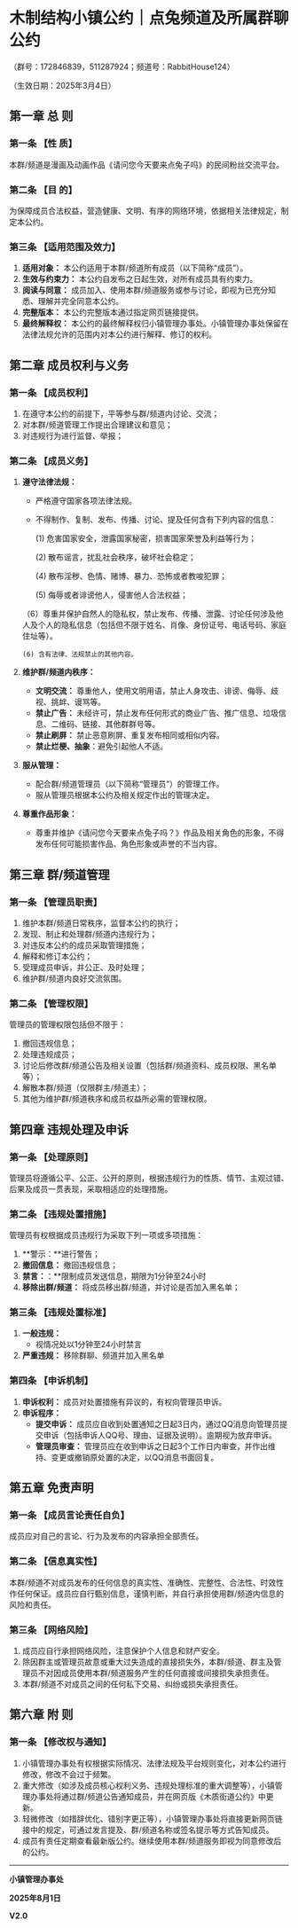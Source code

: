 # **木制结构小镇公约｜点兔频道及所属群聊公约**

（群号：172846839，511287924；频道号：RabbitHouse124）

（生效日期：2025年3月4日）

## 第一章 总 则

### 第一条 【性 质】

本群/频道是漫画及动画作品《请问您今天要来点兔子吗》的民间粉丝交流平台。

### 第二条 【目 的】

为保障成员合法权益，营造健康、文明、有序的网络环境，依据相关法律规定，制定本公约。

### 第三条 【适用范围及效力】

1.  **适用对象：** 本公约适用于本群/频道所有成员（以下简称“成员”）。
2.  **生效与约束力：** 本公约自发布之日起生效，对所有成员具有约束力。
3.  **阅读与同意：** 成员加入、使用本群/频道服务或参与讨论，即视为已充分知悉、理解并完全同意本公约。
4.  **完整版本：** 本公约完整版本通过指定网页链接提供。
5.  **最终解释权：** 本公约的最终解释权归小镇管理办事处。小镇管理办事处保留在法律法规允许的范围内对本公约进行解释、修订的权利。

## 第二章 成员权利与义务

### 第一条 【成员权利】

1.  在遵守本公约的前提下，平等参与群/频道内讨论、交流；
2.  对本群/频道管理工作提出合理建议和意见；
3.  对违规行为进行监督、举报；

### 第二条 【成员义务】

1.  **遵守法律法规：**
    *   严格遵守国家各项法律法规。
    *   不得制作、复制、发布、传播、讨论、提及任何含有下列内容的信息：

        (1) 危害国家安全，泄露国家秘密，损害国家荣誉及利益等行为；

        (2) 散布谣言，扰乱社会秩序，破坏社会稳定；

        (4) 散布淫秽、色情、赌博、暴力、恐怖或者教唆犯罪；

        (5) 侮辱或者诽谤他人，侵害他人合法权益；

       （6）尊重并保护自然人的隐私权，禁止发布、传播、泄露、讨论任何涉及他人及个人的隐私信息（包括但不限于姓名、肖像、身份证号、电话号码、家庭住址等）。

        (6) 含有法律、法规禁止的其他内容。

2.  **维护群/频道内秩序：**
    *   **文明交流：** 尊重他人，使用文明用语，禁止人身攻击、诽谤、侮辱、歧视、挑衅、谩骂等。
    *   **禁止广告：** 未经许可，禁止发布任何形式的商业广告、推广信息、垃圾信息、二维码、链接、其他群群号等。
    *   **禁止刷屏：** 禁止恶意刷屏、重复发布相同或相似内容。
    *   **禁止烂梗、抽象**：避免引起他人不适。
5.  **服从管理：**
    *   配合群/频道管理员（以下简称“管理员”）的管理工作。
    *   服从管理员根据本公约及相关规定作出的管理决定。
6.  **尊重作品形象：**
    *   尊重并维护《请问您今天要来点兔子吗？》作品及相关角色的形象，不得发布任何可能损害作品、角色形象或声誉的不当内容。

## 第三章 群/频道管理

### 第一条 【管理员职责】

1.  维护本群/频道日常秩序，监督本公约的执行；
2.  发现、制止和处理群/频道内违规行为；
3.  对违反本公约的成员采取管理措施；
4.  解释和修订本公约；
5.  受理成员申诉，并公正、及时处理；
6.  维护群/频道内良好交流氛围。

### 第二条 【管理权限】

管理员的管理权限包括但不限于：

1.  撤回违规信息；
2.  处理违规成员；
3.  讨论后修改群/频道公告及相关设置（包括群/频道资料、成员权限、黑名单等）；
4.  解散本群/频道（仅限群主/频道主）；
5.  其他为维护群/频道秩序和成员权益所必需的管理权限。

## 第四章 违规处理及申诉

### 第一条 【处理原则】

管理员将遵循公平、公正、公开的原则，根据违规行为的性质、情节、主观过错、后果及成员一贯表现，采取相适应的处理措施。

### 第二条 【违规处置措施】

管理员有权根据成员违规行为采取下列一项或多项措施：

1.  **警示：**进行警告；
2.  **撤回信息：** 撤回违规信息；
3.  **禁言：**：**限制成员发送信息，期限为1分钟至24小时
4.  **移除出群/频道：** 将成员移出群/频道，并讨论是否加入黑名单；

### 第三条 【违规处置标准】

1.  **一般违规：**
    *   视情况处以1分钟至24小时禁言
2.  **严重违规：** 移除群聊、频道并加入黑名单

### 第四条 【申诉机制】

1.  **申诉权利：** 成员对处置措施有异议的，有权向管理员申诉。
2.  **申诉程序：**
    *   **提交申诉：** 成员应自收到处置通知之日起3日内，通过QQ消息向管理员提交申诉（包括申诉人QQ号、理由、证据及说明）。逾期视为放弃申诉。
    *   **管理员审查：** 管理员应在收到申诉之日起3个工作日内审查，并作出维持、变更或撤销原处置的决定，以QQ消息书面回复。

## 第五章 免责声明

### 第一条 【成员言论责任自负】

成员应对自己的言论、行为及发布的内容承担全部责任。

### 第二条 【信息真实性】

本群/频道不对成员发布的任何信息的真实性、准确性、完整性、合法性、时效性作任何保证。成员应自行甄别信息，谨慎判断，并自行承担使用群/频道内信息的风险和责任。

### 第三条 【网络风险】

1.  成员应自行承担网络风险，注意保护个人信息和财产安全。
2.  除因群主或管理员故意或重大过失造成的直接损失外，本群/频道、群主及管理员不对因成员使用本群/频道服务产生的任何直接或间接损失承担责任。
3.  本群/频道不对成员之间的任何私下交易、纠纷或损失承担责任。

## 第六章 附 则

### 第一条 【修改权与通知】

1.  小镇管理办事处有权根据实际情况、法律法规及平台规则变化，对本公约进行修改，修改不会过于频繁。
2.  重大修改（如涉及成员核心权利义务、违规处理标准的重大调整等），小镇管理办事处将通过群/频道公告通知成员，并在网页版《木质街道公约》中更新。
3.  轻微修改（如措辞优化、错别字更正等），小镇管理办事处将直接更新网页链接中的规定，可通过发言提及、群/频道名称或签名提示等方式告知成员。
4.  成员有责任定期查看最新版公约。继续使用本群/频道服务即视为同意修改后的公约。
---
**小镇管理办事处**

**2025年8月1日**

**V2.0**
